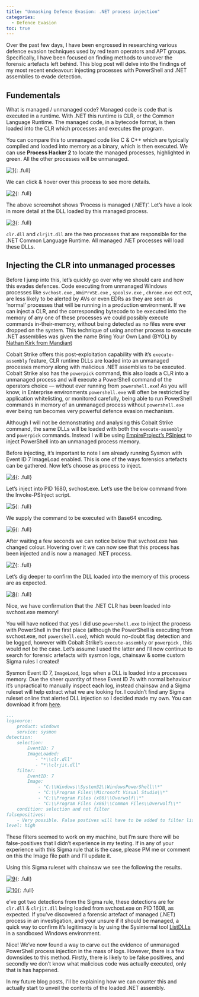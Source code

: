 ```yaml
---
title: "Unmasking Defence Evasion: .NET process injection"
categories:
  - Defence Evasion
toc: true
---
```


Over the past few days, I have been engrossed in researching various defence evasion techniques used by red team operators and APT groups. Specifically, I have been focused on finding methods to uncover the forensic artefacts left behind. This blog post will delve into the findings of my most recent endeavour: injecting processes with PowerShell and .NET assemblies to evade detection.

## Fundementals

What is managed / unmanaged code? Managed code is code that is executed in a runtime. With .NET this runtime is CLR, or the Common Language Runtime. The managed code, in a bytecode format, is then loaded into the CLR which processes and executes the program.

You can compare this to unmanaged code like C & C++ which are typically compiled and loaded into memory as a binary, which is then executed. We can use **Process Hacker 2** to locate the managed processes, highlighted in green. All the other processes will be unmanaged.

[![1](/assets/images/NETProcessInjection/1.png)](/assets/images/NETProcessInjection/1.png){: .full}

We can click & hover over this process to see more details.

[![2](/assets/images/NETProcessInjection/2.png)](/assets/images/NETProcessInjection/2.png){: .full}

The above screenshot shows ‘Process is managed (.NET)’. Let’s have a look in more detail at the DLL loaded by this managed process.

[![3](/assets/images/NETProcessInjection/3.png)](/assets/images/NETProcessInjection/3.png){: .full}

`clr.dll`  and `clrjit.dll` are the two processes that are responsible for the .NET Common Language Runtime. All managed .NET processes will load these DLLs.

## Injecting the CLR into unmanaged processes

Before I jump into this, let’s quickly go over why we should care and how this evades defences. Code executing from unmanaged Windows processes like `svchost.exe` , `WmiPrvSE.exe` , `spoolsv.exe` , `chrome.exe` ect ect, are less likely to be alerted by AVs or even EDRs as they are seen as ‘normal’ processes that will be running in a production environment. If we can inject a CLR, and the corresponding bytecode to be executed into the memory of any one of these processes we could possibly execute commands in-their-memory, without being detected as no files were ever dropped on the system. This technique of using another process to execute .NET assemblies was given the name Bring Your Own Land (BYOL) by [Nathan Kirk from Mandiant](https://www.mandiant.com/resources/blog/bring-your-own-land-novel-red-teaming-technique)

Cobalt Strike offers this post-exploitation capability with it’s `execute-assembly` feature, CLR runtime DLLs are loaded into an unmanaged processes memory along with malicious .NET assemblies to be executed. Cobalt Strike also has the `powerpick` command, this also loads a CLR into a unmanaged process and will execute a PowerShell command of the operators choice — without ever running from `powershell.exe`! As you will know, in Enterprise environments `powershell.exe` will often be restricted by application whitelisting, or monitored carefully, being able to run PowerShell commands in memory of an unmanaged process without `powershell.exe` ever being run becomes very powerful defence evasion mechanism.

Although I will not be demonstrating and analysing this Cobalt Strike command, the same DLLs will be loaded with both the `execute-assembly` and `powerpick` commands. Instead I will be using [EmpireProject’s PSInject](https://github.com/EmpireProject/PSInject) to inject PowerShell into an unmanaged process memory.

Before injecting, it’s important to note I am already running Sysmon with Event ID 7 ImageLoad enabled. This is one of the ways forensics artefacts can be gathered. Now let’s choose as process to inject.

[![4](/assets/images/NETProcessInjection/4.png)](/assets/images/NETProcessInjection/4.png){: .full}

Let’s inject into PID 1680, svchost.exe. Let’s use the below command from the Invoke-PSInject script.

[![5](/assets/images/NETProcessInjection/5.png)](/assets/images/NETProcessInjection/5.png){: .full}

We supply the command to be executed with Base64 encoding.

[![6](/assets/images/NETProcessInjection/6.png)](/assets/images/NETProcessInjection/6.png){: .full}

After waiting a few seconds we can notice below that svchost.exe has changed colour. Hovering over it we can now see that this process has been injected and is now a managed .NET process.

[![7](/assets/images/NETProcessInjection/7.png)](/assets/images/NETProcessInjection/7.png){: .full}

Let’s dig deeper to confirm the DLL loaded into the memory of this process are as expected.

[![8](/assets/images/NETProcessInjection/8.png)](/assets/images/NETProcessInjection/8.png){: .full}

Nice, we have confirmation that the .NET CLR has been loaded into svchost.exe memory!

You will have noticed that yes I did use `powershell.exe` to inject the process with PowerShell in the first place (although the PowerShell is executing from svchost.exe, not `powershell.exe`), which would no-doubt flag detection and be logged, however with Cobalt Strike’s `execute-assembly` or `powerpick` , this would not be the case. Let’s assume I used the latter and I’ll now continue to search for forensic artefacts with sysmon logs, chainsaw & some custom Sigma rules I created!

Sysmon Event ID 7, `ImageLoad`, logs when a DLL is loaded into a processes memory. Due the sheer quantity of these Event ID 7s with normal behaviour it’s unpractical to manually inspect each log, instead chainsaw and a Sigma ruleset will help extract what we are looking for. I couldn’t find any Sigma ruleset online that alerted DLL injection so I decided made my own. You can download it from [here](https://github.com/polygonben/Unmanaged-.NET-Process-Injection-Sigma-rule/blob/main/unmanaged_powershell_process_injection_detection.yml).

```yml
...
logsource:
    product: windows
    service: sysmon
detection:
    selection:
        EventID: 7
        ImageLoaded:
           - "*\\clr.dll"
           - "*\\clrjit.dll"
    filter:
        EventID: 7
        Image:
            - "C:\\Windows\\System32\\WindowsPowerShell\\*" 
            - "C:\\Program Files\\Microsoft Visual Studio\\*"   
            - "C:\\Program Files (x86)\\Overwolf\\*"
            - "C:\\Program Files (x86)\\Common Files\\Overwolf\\*" 
    condition: selection and not filter
falsepositives:
    - Very possible. False postives will have to be added to filter list
level: high
```

These filters seemed to work on my machine, but I’m sure there will be false-positives that I didn’t experience in my testing. If in any of your experience with this Sigma rule that is the case, please PM me or comment on this the Image file path and I’ll update it.

Using this Sigma ruleset with chainsaw we see the following the results.

[![9](/assets/images/NETProcessInjection/9.png)](/assets/images/NETProcessInjection/9.png){: .full}

[![10](/assets/images/NETProcessInjection/10.png)](/assets/images/NETProcessInjection/10.png){: .full}

e’ve got two detections from the Sigma rule, these detections are for `clr.dll` & `clrjit.dll` being loaded from svchost.exe on PID 1608, as expected. If you’ve discovered a forensic artefact of managed (.NET) process in an investigation, and your unsure if it should be managed, a quick way to confirm it’s legitimacy is by using the Sysinternal tool [ListDLLs](https://learn.microsoft.com/en-us/sysinternals/downloads/listdlls) in a sandboxed Windows environment.

Nice! We’ve now found a way to carve out the evidence of unmanaged PowerShell process injection in the mass of logs. However, there is a few downsides to this method. Firstly, there is likely to be false positives, and secondly we don’t know what malicious code was actually executed, only that is has happened.

In my future blog posts, I’ll be explaining how we can counter this and actually start to unveil the contents of the loaded .NET assembly.